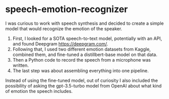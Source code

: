 # speech-emotion-recognizer

I was curious to work with speech synthesis and decided to create a simple model that would recognize the emotion of the speaker.

1. First, I looked for a SOTA speech-to-text model, potentially with an API, and found Deepgram  https://deepgram.com/.
2. Following that, I used two different emotion datasets from Kaggle, combined them, and fine-tuned a distillbert-base model on that data.
3. Then a Python code to record the speech from a microphone was written.
4. The last step was about assembling everything into one pipeline. 

Instead of using the fine-tuned model, out of curiosity I also included the possibility of asking the gpt-3.5-turbo model from OpenAI about what kind of emotion the speech includes. 
